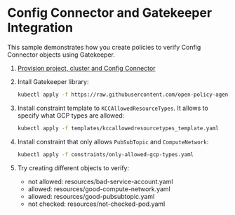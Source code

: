 # Config Connector and Gatekeeper Integration

This sample demonstrates how you create policies to verify Config Connector objects using Gatekeeper.

1. [Provision project, cluster and Config Connector](../../provision.md)
1. Intall Gatekeeper library:
    ```bash
    kubectl apply -f https://raw.githubusercontent.com/open-policy-agent/gatekeeper/master/deploy/gatekeeper.yaml
    ```

1. Install constraint template to `KCCAllowedResourceTypes`. It allows to specify what GCP types are allowed:
    ```bash
    kubectl apply -f templates/kccallowedresourcetypes_template.yaml
    ```

1. Install constraint that only allows `PubSubTopic` and `ComputeNetwork`:
    ```bash
    kubectl apply -f constraints/only-allowed-gcp-types.yaml
    ```

1. Try creating different objects to verify:

    - not allowed: resources/bad-service-account.yaml
    - allowed: resources/good-compute-network.yaml
    - allowed: resources/good-pubsubtopic.yaml
    - not checked: resources/not-checked-pod.yaml